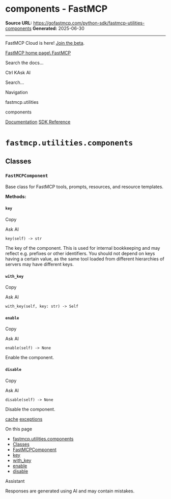 # components - FastMCP

**Source URL:** https://gofastmcp.com/python-sdk/fastmcp-utilities-components
**Generated:** 2025-06-30

---

FastMCP Cloud is here! [Join the beta](https://fastmcp.link/x0Kyhy2).

[FastMCP home page\\
FastMCP](https://gofastmcp.com/)

Search the docs...

Ctrl KAsk AI

Search...

Navigation

fastmcp.utilities

components

[Documentation](https://gofastmcp.com/getting-started/welcome) [SDK Reference](https://gofastmcp.com/python-sdk/fastmcp-exceptions)

# [​](https://gofastmcp.com/python-sdk/fastmcp-utilities-components\#fastmcp-utilities-components)  `fastmcp.utilities.components`

## [​](https://gofastmcp.com/python-sdk/fastmcp-utilities-components\#classes)  Classes

### [​](https://gofastmcp.com/python-sdk/fastmcp-utilities-components\#fastmcpcomponent)  `FastMCPComponent`

Base class for FastMCP tools, prompts, resources, and resource templates.

**Methods:**

#### [​](https://gofastmcp.com/python-sdk/fastmcp-utilities-components\#key)  `key`

Copy

Ask AI

```
key(self) -> str

```

The key of the component. This is used for internal bookkeeping
and may reflect e.g. prefixes or other identifiers. You should not depend on
keys having a certain value, as the same tool loaded from different
hierarchies of servers may have different keys.

#### [​](https://gofastmcp.com/python-sdk/fastmcp-utilities-components\#with-key)  `with_key`

Copy

Ask AI

```
with_key(self, key: str) -> Self

```

#### [​](https://gofastmcp.com/python-sdk/fastmcp-utilities-components\#enable)  `enable`

Copy

Ask AI

```
enable(self) -> None

```

Enable the component.

#### [​](https://gofastmcp.com/python-sdk/fastmcp-utilities-components\#disable)  `disable`

Copy

Ask AI

```
disable(self) -> None

```

Disable the component.

[cache](https://gofastmcp.com/python-sdk/fastmcp-utilities-cache) [exceptions](https://gofastmcp.com/python-sdk/fastmcp-utilities-exceptions)

On this page

- [fastmcp.utilities.components](https://gofastmcp.com/python-sdk/fastmcp-utilities-components#fastmcp-utilities-components)
- [Classes](https://gofastmcp.com/python-sdk/fastmcp-utilities-components#classes)
- [FastMCPComponent](https://gofastmcp.com/python-sdk/fastmcp-utilities-components#fastmcpcomponent)
- [key](https://gofastmcp.com/python-sdk/fastmcp-utilities-components#key)
- [with\_key](https://gofastmcp.com/python-sdk/fastmcp-utilities-components#with-key)
- [enable](https://gofastmcp.com/python-sdk/fastmcp-utilities-components#enable)
- [disable](https://gofastmcp.com/python-sdk/fastmcp-utilities-components#disable)

Assistant

Responses are generated using AI and may contain mistakes.